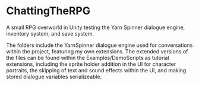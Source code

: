 # ChattingTheRPG
A small RPG overworld in Unity testing the Yarn Spinner dialogue engine, inventory system, and save system.

The folders include the YarnSpinner dialogue engine used for conversations within the project, featuring my own extensions. The extended versions of the files can be found within the Examples/DemoScripts as tutorial extensions, including the sprite holder addition in the UI for character portraits, the skipping of text and sound effects within the UI, and making stored dialogue variables serializeable. 

